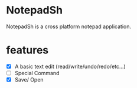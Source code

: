 # NotepadSh
NotepadSh is a cross platform notepad application.
# features
- [x] A basic text edit (read/write/undo/redo/etc...)
- [ ] Special Command
- [x] Save/ Open